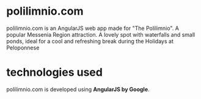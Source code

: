 polilimnio.com
==================

polilimnio.com is an AngularJS web app made for "The Polilimnio". Α popular Messenia Region attraction. A lovely spot with waterfalls and small ponds, ideal for a cool and refreshing break during the Holidays at Peloponnese

technologies used
=================
polilimnio.com is developed using **AngularJS by Google**.
